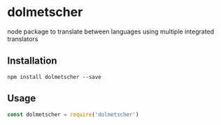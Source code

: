 # dolmetscher

node package to translate between languages using multiple integrated translators

## Installation

```
npm install dolmetscher --save
```

## Usage

<!-- eslint-disable strict -->

```js
const dolmetscher = require('dolmetscher')
```
